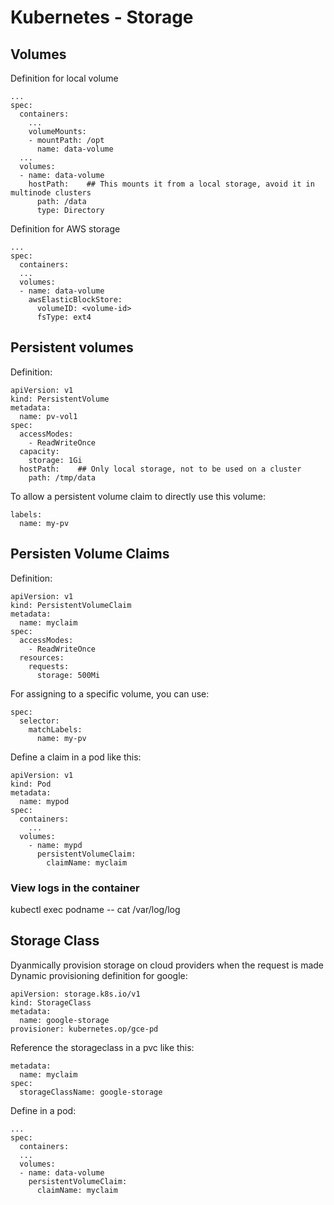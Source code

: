 # Kubernetes - Storage

## Volumes
Definition for local volume
```
...
spec:
  containers:
    ...
    volumeMounts:
    - mountPath: /opt
      name: data-volume
  ...
  volumes:
  - name: data-volume
    hostPath:    ## This mounts it from a local storage, avoid it in multinode clusters
      path: /data
      type: Directory  
```

Definition for AWS storage
```
...
spec:
  containers:
  ...
  volumes:
  - name: data-volume
    awsElasticBlockStore:
      volumeID: <volume-id>
      fsType: ext4  
```

## Persistent volumes
Definition:
```
apiVersion: v1
kind: PersistentVolume
metadata:
  name: pv-vol1
spec:
  accessModes:
    - ReadWriteOnce
  capacity:
    storage: 1Gi
  hostPath:    ## Only local storage, not to be used on a cluster
    path: /tmp/data
```

To allow a persistent volume claim to directly use this volume:
```
labels:
  name: my-pv
```

## Persisten Volume Claims
Definition:
```
apiVersion: v1
kind: PersistentVolumeClaim
metadata:
  name: myclaim
spec:
  accessModes:
    - ReadWriteOnce
  resources:
    requests:
      storage: 500Mi
```

For assigning to a specific volume, you can use:
```
spec:
  selector:
    matchLabels:
      name: my-pv
```

Define a claim in a pod like this:
```
apiVersion: v1
kind: Pod
metadata:
  name: mypod
spec:
  containers:
    ...
  volumes:
    - name: mypd
      persistentVolumeClaim:
        claimName: myclaim
```

### View logs in the container
kubectl exec podname -- cat /var/log/log

## Storage Class
Dyanmically provision storage on cloud providers when the request is made  
Dynamic provisioning definition for google:
```
apiVersion: storage.k8s.io/v1
kind: StorageClass
metadata:
  name: google-storage
provisioner: kubernetes.op/gce-pd
```

Reference the storageclass in a pvc like this:
```
metadata:
  name: myclaim
spec:
  storageClassName: google-storage
```

Define in a pod:
```
...
spec:
  containers:
  ...
  volumes:
  - name: data-volume
    persistentVolumeClaim:
      claimName: myclaim
```
